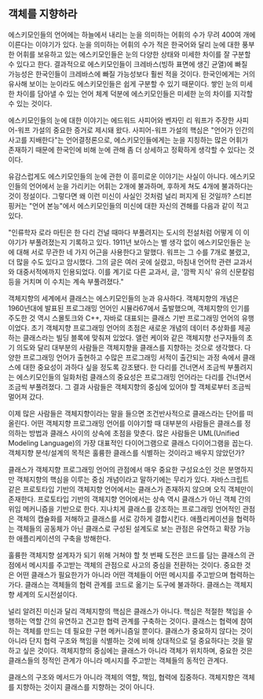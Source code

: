 ## 객체를 지향하라
에스키모인들의 언어에는 하늘에서 내리는 눈을 의미하는 어휘의 수가 무려 400여 개에 이른다는 이야기가 있다. 눈을 의미하는 어휘의 수가 적은 한국어와 달리 눈에 대한 풍부한 어휘를 보유하고 있는 에스키모인들은 눈의 다양한 상태와 미세한 차이를 잘 구분할 수 있다고 한다. 결과적으로 에스키모인들이 크레바스(빙하 표면에 생긴 균열)에 빠질 가능성은 한국인들이 크레바스에 빠질 가능성보다 훨씬 적을 것이다. 한국인에게는 거의 유사해 보이는 눈이라도 에스키모인들은 쉽게 구분할 수 있기 때문이다. 쌓인 눈의 미세한 차이를 담아낼 수 있는 언어 체계 덕분에 에스키모인들은 미세한 눈의 차이를 지각할 수 있는 것이다.

에스키모인들의 눈에 대한 이야기는 에드워드 사피어와 벤자민 리 워프가 주장한 사피어-워프 가설의 중요한 증거로 제시돼 왔다. 사피어-워프 가설의 핵심은 "언어가 인간의 사고를 지배한다"는 언어결정론으로, 에스키모인들에게는 눈을 지칭하는 많은 어휘가 존재하기 때문에 한국인에 비해 눈에 관해 좀 더 상세하고 정확하게 생각할 수 있다는 것이다.

유감스럽게도 에스키모인들의 눈에 관한 이 흥미로운 이야기는 사실이 아니다. 에스키모인들의 언어에서 눈을 가리키는 어휘는 2개에 불과하며, 후하게 쳐도 4개에 불과하다는 것이 정설이다. 그렇다면 왜 이런 미신이 사실인 것처럼 널리 퍼지게 된 것일까? 스티븐 핑커는 "언어 본능"에서 에스키모인들의 미신에 대한 자신의 견해를 다음과 같이 적고 있다.

"인류학자 로라 마틴은 한 다리 건널 때마다 부풀려지는 도시의 전설처럼 어떻게 이 이야기가 부풀려졌는지 기록하고 있다. 1911년 보아스는 별 생각 없이 에스키모인들은 눈에 대해 서로 무관한 네 가지 어근을 사용한다고 말했다. 워프는 그 수를 7개로 불렸고, 더 많을 수도 있다고 암시했다. 그의 글은 여러 곳에 실렸고, 마침내 언어학 관련 교과서와 대중서적에까지 인용되었다. 이를 계기로 다른 교과서, 글, '깜짝 지식' 유의 신문칼럼 등을 거치며 이 수치는 계속 부풀려졌다."

객체지향의 세계에서 클래스는 에스키모인들의 눈과 유사하다. 객체지향의 개념은 1960년대에 발표된 프로그래밍 언어인 시뮬라67에서 출발했으며, 객체지향의 인기를 주도한 것 역시 스몰토크와 C++, 자바로 대표되는 클래스 기반 프로그래밍 언어의 유행이었다. 초기 객체지향 프로그래밍 언어의 초점은 새로운 개념의 데이터 추상화를 제공하는 클래스라는 빌딩 블록에 맞춰져 있었다. 앨런 케이와 같은 객체지향 선구자들의 초기 의도와 달리 대부분의 사람들은 객체지향을 클래스를 지향하는 것으로 생각했다. 다양한 프로그래밍 언어가 출현하고 수많은 프로그래밍 서적이 출간되는 과정 속에서 클래스에 대한 중요성이 과하다 싶을 정도록 강조됐다. 한 다리를 건너면서 조금씩 부풀려지는 에스키모인들의 일화처럼 클래스의 중요성은 프로그래밍 언어라는 다리를 건너면서 조금씩 부풀려졌다. 그 결과 사람들은 객체지향의 중심에 있어야 할 객체로부터 조금씩 멀어져 갔다.

이제 많은 사람들은 객체지향이라는 말을 들으면 조건반사적으로 클래스라는 단어를 떠올린다. 어떤 객체지향 프로그래밍 언어를 이야기할 때 대부분의 사람들은 클래스를 정의하는 방법과 클래스 사이의 상속에 초점을 맞춘다. 많은 사람들은 UML(Unified Modeling Language)의 가장 대표적인 다이어그램으로 클래스 다이어그램을 꼽는다. 객체지향 분석/설계의 목적은 훌륭한 클래스를 식별하는 것이라고 배우지 않았던가?

클래스가 객체지향 프로그래밍 언어의 관점에서 매우 중요한 구성요소인 것은 분명하지만 객체지향의 핵심을 이루는 중심 개념이라고 말하기에는 무리가 있다. 자바스크립트 같은 프로토타입 기반의 객체지향 언어에서는 클래스가 존재하지 않으며 오직 객체만이 존재한다. 프로토타입 기반의 객체지향 언어에서는 상속 역시 클래스가 아닌 객체 간의 위임 메커니즘을 기반으로 한다. 지나치게 클래스를 강조하는 프로그래밍 언어적인 관점은 객체의 캡슐화를 저해하고 클래스를 서로 강하게 결합시킨다. 애플리케이션을 협력하는 객체들의 공동체가 아닌 클래스로 구성된 설계도로 보는 관점은 유연하고 확장 가능한 애플리케이션의 구축을 방해한다.

훌륭한 객체지향 설계자가 되기 위해 거쳐야 할 첫 번째 도전은 코드를 담는 클래스의 관점에서 메시지를 주고받는 객체의 관점으로 사고의 중심을 전환하는 것이다. 중요한 것은 어떤 클래스가 필요한가가 아니라 어떤 객체들이 어떤 메시지를 주고받으며 협력하는가다. 클래스는 객체들의 협력 관계를 코드로 옮기는 도구에 불과하다. 클래스는 객체지향 세계의 도시전설이다.

널리 알려진 미신과 달리 객체지향의 핵심은 클래스가 아니다. 핵심은 적절한 책임을 수행하는 역할 간의 유연하고 견고한 협력 관계를 구축하는 것이다. 클래스는 협력에 참여하는 객체를 만드는 데 필요한 구현 메커니즘일 뿐이다. 클래스가 중요하지 않다는 것이 아니라 단지 협력 구조와 책임을 식별하는 것에 비해 상대적으로 덜 중요하다는 것을 말하고 싶은 것이다. 객체지향의 중심에는 클래스가 아니라 객체가 위치하며, 중요한 것은 클래스들의 정적인 관계가 아니라 메시지를 주고받는 객체들의 동적인 관계다.

클래스의 구조와 메서드가 아니라 객체의 역할, 책임, 협력에 집중하다. 객체지향은 객체를 지향하는 것이지 클래스를 지향하는 것이 아니다.